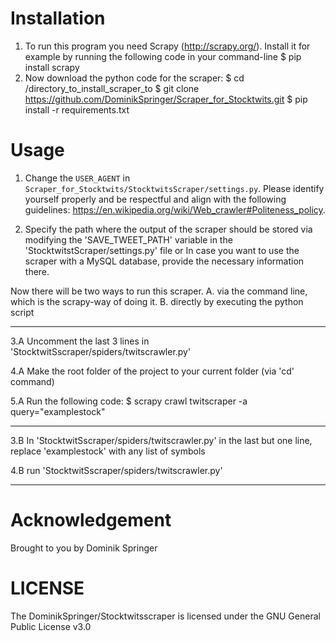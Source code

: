 # Installation 
1.  To run this program you need Scrapy (http://scrapy.org/). 
    Install it for example by running the following code in your command-line 
    $ pip install scrapy 
2.  Now download the python code for the scraper:
    $ cd /directory_to_install_scraper_to
    $ git clone https://github.com/DominikSpringer/Scraper_for_Stocktwits.git
    $ pip install -r requirements.txt 

# Usage #

1.  Change the `USER_AGENT` in `Scraper_for_Stocktwits/StocktwitsScraper/settings.py`. Please identify 
    yourself properly and be respectful and align with the following guidelines:
    https://en.wikipedia.org/wiki/Web_crawler#Politeness_policy.
	
2.  Specify the path where the output of the scraper should be stored via modifying
    the 'SAVE_TWEET_PATH' variable in the 'StocktwitstScraper/settings.py' file
    or
    In case you want to use the scraper with a MySQL database, provide the necessary information there.
    
Now there will be two ways to run this scraper. 
	A. via the command line, which is the scrapy-way of doing it.
	B. directly by executing the python script
	
---------------------------------------------------------------------------------------------------------------------------------    
3.A  Uncomment the last 3 lines in 'StocktwitSscraper/spiders/twitscrawler.py'

4.A  Make the root folder of the project to your current folder (via 'cd' command)

5.A  Run the following code:
     $ scrapy crawl twitscraper -a query="examplestock"
    
---------------------------------------------------------------------------------------------------------------------------------    
3.B In 'StocktwitSscraper/spiders/twitscrawler.py' in the last but one line, replace 'examplestock' with any list of symbols

4.B run 'StocktwitSscraper/spiders/twitscrawler.py' 

---------------------------------------------------------------------------------------------------------------------------------    


# Acknowledgement #
Brought to you by Dominik Springer

# LICENSE
The DominikSpringer/Stocktwitsscraper is licensed under the GNU General Public License v3.0
